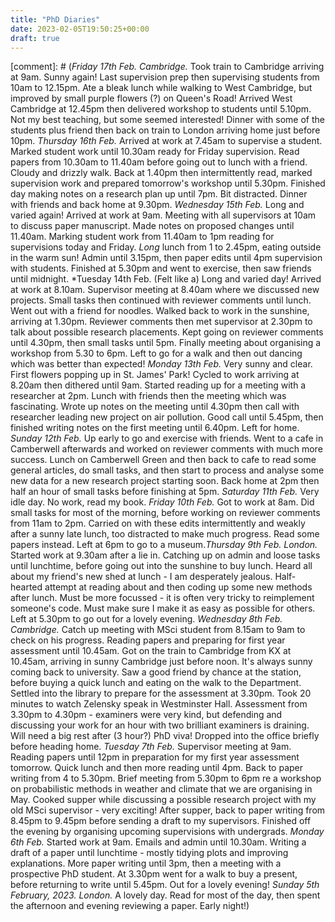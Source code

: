 ```yaml
---
title: "PhD Diaries"
date: 2023-02-05T19:50:25+00:00
draft: true
---
```


<!--more-->

[comment]: # (*Friday 17th Feb. Cambridge.* Took train to Cambridge arriving at 9am. Sunny again! Last supervision prep then supervising students from 10am to 12.15pm. Ate a bleak lunch while walking to West Cambridge, but improved by small purple flowers (?) on Queen's Road! Arrived West Cambridge at 12.45pm then delivered workshop to students until 5.10pm. Not my best teaching, but some seemed interested! Dinner with some of the students plus friend then back on train to London arriving home just before 10pm.   *Thursday 16th Feb.* Arrived at work at 7.45am to supervise a student. Marked student work until 10.30am ready for Friday supervision. Read papers from 10.30am to 11.40am before going out to lunch with a friend. Cloudy and drizzly walk. Back at 1.40pm then intermittently read, marked supervision work and prepared tomorrow's workshop until 5.30pm. Finished day making notes on a research plan up until 7pm. Bit distracted. Dinner with friends and back home at 9.30pm. *Wednesday 15th Feb.* Long and varied again! Arrived at work at 9am. Meeting with all supervisors at 10am to discuss paper manuscript. Made notes on proposed changes until 11.40am. Marking student work from 11.40am to 1pm reading for supervisions today and Friday. *Long* lunch from 1 to 2.45pm, eating outside in the warm sun! Admin until 3.15pm, then paper edits until 4pm supervision with students. Finished at 5.30pm and went to exercise, then saw friends until midnight.  *Tuesday 14th Feb. (Felt like a) Long and varied day! Arrived at work at 8.10am. Supervisor meeting at 8.40am where we discussed new projects. Small tasks then continued with reviewer comments until lunch. Went out with a friend for noodles. Walked back to work in the sunshine, arriving at 1.30pm. Reviewer comments then met supervisor at 2.30pm to talk about possible research placements. Kept going on reviewer comments until 4.30pm, then small tasks until 5pm. Finally meeting about organising a workshop from 5.30 to 6pm. Left to go for a walk and then out dancing which was better than expected!  *Monday 13th Feb.* Very sunny and clear. First flowers popping up in St. James' Park! Cycled to work arriving at 8.20am then dithered until 9am. Started reading up for a meeting with a researcher at 2pm. Lunch with friends then the meeting which was fascinating. Wrote up notes on the meeting until 4.30pm then call with researcher leading new project on air pollution. Good call until 5.45pm, then finished writing notes on the first meeting until 6.40pm. Left for home.   *Sunday 12th Feb.* Up early to go and exercise with friends. Went to a cafe in Camberwell afterwards and worked on reviewer comments with much more success. Lunch on Camberwell Green and then back to cafe to read some general articles, do small tasks, and then start to process and analyse some new data for a new research project starting soon. Back home at 2pm then half an hour of small tasks before finishing at 5pm.   *Saturday 11th Feb.* Very idle day. No work, read my book. *Friday 10th Feb.* Got to work at 8am. Did small tasks for most of the morning, before working on reviewer comments from 11am to 2pm. Carried on with these edits intermittently and weakly after a sunny late lunch, too distracted to make much progress. Read some papers instead. Left at 6pm to go to a museum.*Thursday 9th Feb. London.* Started work at 9.30am after a lie in. Catching up on admin and loose tasks until lunchtime, before going out into the sunshine to buy lunch. Heard all about my friend's new shed at lunch - I am desperately jealous. Half-hearted attempt at reading about and then coding up some new methods after lunch. Must be more focussed - it is often very tricky to reimplement someone's code. Must make sure I make it as easy as possible for others. Left at 5.30pm to go out for a lovely evening. *Wednesday 8th Feb. Cambridge.* Catch up meeting with MSci student from 8.15am to 9am to check on his progress. Reading papers and preparing for first year assessment until 10.45am. Got on the train to Cambridge from KX at 10.45am, arriving in sunny Cambridge just before noon. It's always sunny coming back to university. Saw a good friend by chance at the station, before buying a quick lunch and eating on the walk to the Department. Settled into the library to prepare for the assessment at 3.30pm. Took 20 minutes to watch Zelensky speak in Westminster Hall. Assessment from 3.30pm to 4.30pm - examiners were very kind, but defending and discussing your work for an hour with two brilliant examiners is draining. Will need a big rest after (3 hour?) PhD viva! Dropped into the office briefly before heading home. *Tuesday 7th Feb.* Supervisor meeting at 9am. Reading papers until 12pm in preparation for my first year assessment tomorrow. Quick lunch and then more reading until 4pm. Back to paper writing from 4 to 5.30pm. Brief meeting from 5.30pm to 6pm re a workshop on probabilistic methods in weather and climate that we are organising in May. Cooked supper while discussing a possible research project with my old MSci supervisor - very exciting! After supper, back to paper writing from 8.45pm to 9.45pm before sending a draft to my supervisors. Finished off the evening by organising upcoming supervisions with undergrads. *Monday 6th Feb.* Started work at 9am. Emails and admin until 10.30am. Writing a draft of a paper until lunchtime - mostly tidying plots and improving explanations. More paper writing until 3pm, then a meeting with a prospective PhD student. At 3.30pm went for a walk to buy a present, before returning to write until 5.45pm. Out for a lovely evening! *Sunday 5th February, 2023. London.* A lovely day. Read for most of the day, then spent the afternoon and evening reviewing a paper. Early night!)